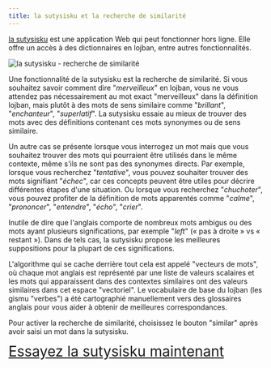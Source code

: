 ```yaml
---
title: la sutysisku et la recherche de similarité
---
```


[la sutysisku](https://la-lojban.github.io/sutysisku/lojban/#seskari=cnano&versio=masno&sisku=marvellous&bangu=en) est une application Web qui peut fonctionner hors ligne. Elle offre un accès à des dictionnaires en lojban, entre autres fonctionnalités.

![la sutysisku - recherche de similarité](/assets/pixra/arxivo/sutysisku_simsa.png)

Une fonctionnalité de la sutysisku est la recherche de similarité. Si vous souhaitez savoir comment dire "_merveilleux_" en lojban, vous ne vous attendez pas nécessairement au mot exact "merveilleux" dans la définition lojban, mais plutôt à des mots de sens similaire comme "_brillant_", "_enchanteur_", "_superlatif_". La sutysisku essaie au mieux de trouver des mots avec des définitions contenant ces mots synonymes ou de sens similaire.

Un autre cas se présente lorsque vous interrogez un mot mais que vous souhaitez trouver des mots qui pourraient être utilisés dans le même contexte, même s'ils ne sont pas des synonymes directs. Par exemple, lorsque vous recherchez "_tentative_", vous pouvez souhaiter trouver des mots signifiant "_échec_", car ces concepts peuvent être utiles pour décrire différentes étapes d'une situation. Ou lorsque vous recherchez "_chuchoter_", vous pouvez profiter de la définition de mots apparentés comme "_calme_", "_prononcer_", "_entendre_", "_écho_", "_crier_".

Inutile de dire que l'anglais comporte de nombreux mots ambigus ou des mots ayant plusieurs significations, par exemple "_left_" (« pas à droite » vs « restant »). Dans de tels cas, la sutysisku propose les meilleures suppositions pour la plupart de ces significations.

L'algorithme qui se cache derrière tout cela est appelé "vecteurs de mots", où chaque mot anglais est représenté par une liste de valeurs scalaires et les mots qui apparaissent dans des contextes similaires ont des valeurs similaires dans cet espace "vectoriel". Le vocabulaire de base du lojban (les gismu "verbes") a été cartographié manuellement vers des glossaires anglais pour vous aider à obtenir de meilleures correspondances.

Pour activer la recherche de similarité, choisissez le bouton "similar" après avoir saisi un mot dans la sutysisku.

<div style="font-size:200%;">
<a href="https://la-lojban.github.io/sutysisku/lojban/#seskari=cnano&versio=masno&sisku=marvellous&bangu=en">Essayez la sutysisku maintenant</a>
</div>